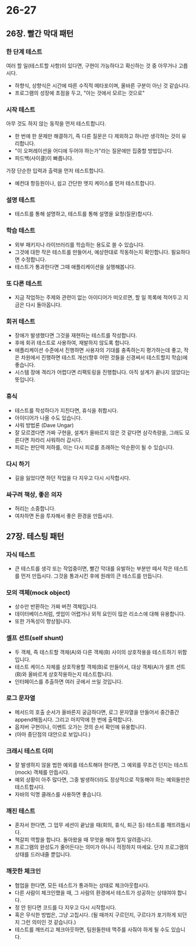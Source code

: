 # 26-27

## 26장. 빨간 막대 패턴

### 한 단계 테스트

여러 할 일(테스트할 사항)이 있다면, 구현이 가능하다고 확신하는 것 중 아무거나 고릅시다.

- 하향식, 상향식은 시간에 따른 수직적 메타포이며, 올바른 구분이 아닌 것 같습니다.
- 프로그램의 성장에 초점을 두고, "아는 것에서 모르는 것으로"

### 시작 테스트

아무 것도 하지 않는 동작을 먼저 테스트합니다.

- 한 번에 한 문제만 해결하기, 즉 다른 질문은 다 제외하고 하나만 생각하는 것이 유리합니다.
- "이 오퍼레이션을 어디에 두어야 하는가"라는 질문에만 집중할 방법입니다.
- 피드백(사이클)이 빠릅니다.

가장 단순한 입력과 출력을 먼저 테스트합니다.

- 예컨대 항등원이나, 쉽고 간단한 엣지 케이스를 먼저 테스트합니다.

### 설명 테스트

- 테스트를 통해 설명하고, 테스트를 통해 설명을 요청(질문)합시다.

### 학습 테스트

- 외부 패키지나 라이브러리를 학습하는 용도로 쓸 수 있습니다.
- 그것에 대한 작은 테스트를 만들어서, 예상한대로 작동하는지 확인합니다. 필요하다면 수정합니다.
- 테스트가 통과한다면 그때 애플리케이션을 실행해봅니다.

### 또 다른 테스트

- 지금 작업하는 주제와 관련이 없는 아이디어가 떠오르면, 할 일 목록에 적어두고 지금은 다시 돌아옵니다.

### 회귀 테스트

- 장애가 발생했다면 그것을 재현하는 테스트를 작성합니다.
- 후에 회귀 테스트로 사용하여, 재발하지 않도록 합니다.
- 애플리케이션 수준에서 진행하면 사용자의 기대를 충족하는지 평가하는데 좋고, 작은 차원에서 진행하면 테스트 개선(향후 어떤 것들을 신경써서 테스트할지 학습)에 좋습니다.
- 시스템 장애 격리가 어렵다면 리팩토링을 진행합니다. 아직 설계가 끝나지 않았다는 뜻입니다.

### 휴식

- 테스트를 작성하다가 지친다면, 휴식을 취합시다.
- 아이디어가 나올 수도 있습니다.
- 샤워 방법론 (Dave Ungar)
- 잘 모르겠다면 가짜 구현을, 설계가 올바르지 않은 것 같다면 삼각측량을, 그래도 모른다면 차라리 샤워하러 갑시다.
- 피로는 판단력 저하를, 이는 다시 피로를 초래하는 악순환이 될 수 있습니다.

### 다시 하기

- 길을 잃었다면 하던 작업을 다 지우고 다시 시작합시다.

### 싸구려 책상, 좋은 의자

- 허리는 소중합니다.
- 여차하면 돈을 투자해서 좋은 환경을 만듭시다.

## 27장. 테스팅 패턴

### 자식 테스트

- 큰 테스트를 생각 또는 작업중이면, 빨간 막대를 유발하는 부분만 떼서 작은 테스트를 먼저 만듭시다. 그것을 통과시킨 후에 원래의 큰 테스트를 만듭니다.

### 모의 객체(mock object)

- 상수만 반환하는 가짜 버전 객체입니다.
- 데이터베이스처럼, 셋업이 어렵거나 외적 요인이 많은 리소스에 대해 유용합니다.
- 또한 가독성이 향상됩니다.

### 셀프 션트(self shunt)

- 두 객체, 즉 테스트할 객체(A)와 다른 객체(B) 사이의 상호작용을 테스트하기 위함입니다.
- 테스트 케이스 자체를 상호작용할 객체(B)로 만들어서, 대상 객체(A)가 셀프 션트(B)와 올바르게 상호작용하는지 테스트합니다.
- 인터페이스를 추출하면 여러 곳에서 쓰일 것입니다.

### 로그 문자열

- 메서드의 호출 순서가 올바른지 궁금하다면, 로그 문자열을 만들어서 중간중간 append해둡시다. 그리고 마지막에 한 번에 출력합니다.
- 옵저버 구현이나, 이벤트 오가는 것의 순서 확인에 유용합니다.
- (아마 중단점의 대안으로 보입니다.)

### 크래시 테스트 더미

- 잘 발생하지 않을 법한 예외를 테스트해야 한다면, 그 예외를 무조건 던지는 테스트(mock) 객체를 만듭시다.
- 예외 상황이 아주 많다면, 그중 발생하더라도 정상적으로 작동해야 하는 예외들만은 테스트합시다.
- 자바의 익명 클래스를 사용하면 좋습니다.

### 깨진 테스트

- 혼자서 한다면, 그 업무 세션이 끝났을 때(회의, 휴식, 퇴근 등) 테스트를 깨뜨려둡시다.
- 책갈피 역할을 합니다. 돌아왔을 때 무엇을 해야 할지 알려줍니다.
- 프로그램의 완성도가 줄어든다는 의미가 아니니 걱정하지 마세요. 단지 프로그램의 상태를 드러내줄 뿐입니다.

### 깨끗한 체크인

- 협업을 한다면, 모든 테스트가 통과하는 상태로 체크아웃합시다.
- 다른 사람이 체크인했을 때, 그 사람의 환경에서 테스트가 성공하는 상태여야 합니다.
- 정 안 된다면 코드를 다 지우고 다시 시작합시다.
- 혹은 무식한 방법은, 그냥 고칩시다. (될 때까지 구르던지, 구르다가 포기하게 되던지 그런 의미인 것 같습니다.)
- 테스트를 깨뜨리고 체크아웃하면, 팀원들한테 맥주를 사줘야 하게 될 수도 있습니다.
